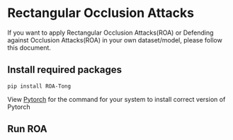 # Rectangular Occlusion Attacks

If you want to apply Rectangular Occlusion Attacks(ROA) or Defending against Occlusion Attacks(ROA) in your own dataset/model,
please follow this document. 

## Install required packages
```
pip install ROA-Tong
```
View [Pytorch](https://pytorch.org/) for the command for your system to install correct version of Pytorch 


## Run ROA 
